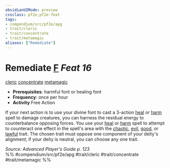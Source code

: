 ```yaml
---
obsidianUIMode: preview
cssclass: pf2e,pf2e-feat
tags:
- compendium/src/pf2e/apg
- trait/cleric
- trait/concentrate
- trait/metamagic
aliases: ["Remediate"]
---
```

# Remediate  [F](../../Rules/core-rulebook/chapter-9-playing-the-game.md#Actions "Free Action") *Feat 16*  
[cleric](../../Rules/traits/cleric.md)  [concentrate](../../Rules/traits/concentrate.md)  [metamagic](../../Rules/traits/metamagic.md)  

- **Prerequisites**: harmful font or healing font
- **Frequency**: once per hour
- **Activity** Free Action

If your next action is to use your divine font to cast a 3-action [heal](../spells/heal.md) or [harm](../spells/harm.md) spell to damage creatures, you can harness the residual energy to counterbalance opposing forces. You use your [heal](../spells/heal.md) or [harm](../spells/harm.md) spell to attempt to counteract one effect in the spell's area with the [chaotic](../../Rules/traits/chaotic.md), [evil](../../Rules/traits/evil.md), [good](../../Rules/traits/good.md), or [lawful](../../Rules/traits/lawful.md) trait. The chosen trait must oppose one component of your deity's alignment; if your deity is neutral, you can choose any one trait.

*Source: Advanced Player's Guide p. 123*  
%% #compendium/src/pf2e/apg #trait/cleric #trait/concentrate #trait/metamagic %%